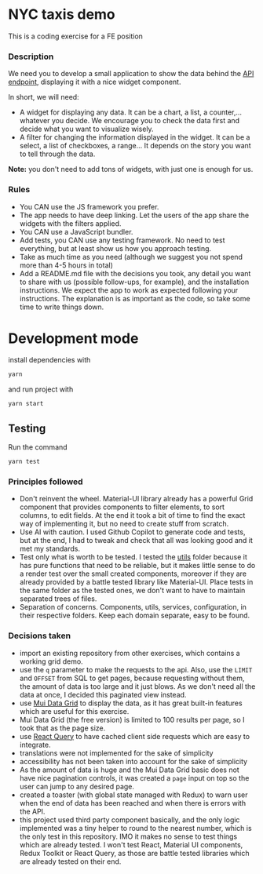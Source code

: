 # NYC taxis demo
This is a coding exercise for a FE position
### Description

We need you to develop a small application to show the data behind the [API endpoint](https://api.tinybird.co/endpoint/t_f3b68895534049bf859f38a8e5ebc51a?token=p.eyJ1IjogIjdmOTIwMmMzLWM1ZjctNDU4Ni1hZDUxLTdmYzUzNTRlMTk5YSIsICJpZCI6ICJmZTRkNWFiZS05ZWIyLTRjMjYtYWZiZi0yYTdlMWJlNDQzOWEifQ.P67MfoqTixyasaMGH5RIjCrGc0bUKvBoKMwYjfqQN8c),  displaying it with a nice widget component.

In short, we will need:
- A widget for displaying any data. It can be a chart, a list, a counter,... whatever you decide. We encourage you to check the data first and decide what you want to visualize wisely.
- A filter for changing the information displayed in the widget. It can be a select, a list of checkboxes, a range... It depends on the story you want to tell through the data.

**Note:** you don't need to add tons of widgets, with just one is enough for us.

### Rules
- You CAN use the JS framework you prefer.
- The app needs to have deep linking. Let the users of the app share the widgets with the filters applied.
- You CAN use a JavaScript bundler. 
- Add tests, you CAN use any testing framework. No need to test everything, but at least show us how you approach testing.
- Take as much time as you need (although we suggest you not spend more than 4-5 hours in total)
- Add a README.md file with the decisions you took, any detail you want to share with us (possible follow-ups, for example), and the installation instructions. We expect the app to work as expected following your instructions. The explanation is as important as the code, so take some time to write things down.

# Development mode
install dependencies with
```bash
yarn
```
and run project with
```bash
yarn start
```

## Testing
Run the command
```bash
yarn test
```

### Principles followed
- Don't reinvent the wheel. Material-UI library already has a powerful Grid component that provides components to filter elements, to sort columns, to edit fields. At the end it took a bit of time to find the exact way of implementing it, but no need to create stuff from scratch.
- Use AI with caution. I used Github Copilot to generate code and tests, but at the end, I had to tweak and check that all was looking good and it met my standards.
- Test only what is worth to be tested. I tested the [utils](./src/utils/) folder because it has pure functions that need to be reliable, but it makes little sense to do a render test over the small created components, moreover if they are already provided by a battle tested library like Material-UI. Place tests in the same folder as the tested ones, we don't want to have to maintain separated trees of files.
- Separation of concerns. Components, utils, services, configuration, in their respective folders. Keep each domain separate, easy to be found. 

### Decisions taken
- import an existing repository from other exercises, which contains a working grid demo.
- use the `q` parameter to make the requests to the api. Also, use the `LIMIT` and `OFFSET` from SQL to get pages, because requesting without them, the amount of data is too large and it just blows. As we don't need all the data at once, I decided this paginated view instead.
- use [Mui Data Grid](https://mui.com/components/data-grid/) to display the data, as it has great built-in features which are useful for this exercise.
- Mui Data Grid (the free version) is limited to 100 results per page, so I took that as the page size.
- use [React Query](https://react-query.tanstack.com/) to have cached client side requests which are easy to integrate.
- translations were not implemented for the sake of simplicity
- accessibility has not been taken into account for the sake of simplicity
- As the amount of data is huge and the Mui Data Grid basic does not have nice pagination controls, it was created a `page` input on top so the user can jump to any desired page.
- created a toaster (with global state managed with Redux) to warn user when the end of data has been reached and when there is errors with the API.
- this project used third party component basically, and the only logic implemented was a tiny helper to round to the nearest number, which is the only test in this repository. IMO it makes no sense to test things which are already tested. I won't test React, Material UI components, Redux Toolkit or React Query, as those are battle tested libraries which are already tested on their end.

